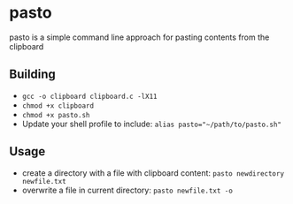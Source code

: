 # pasto
pasto is a simple command line approach for pasting contents from the clipboard 


## Building
* ```gcc -o clipboard clipboard.c -lX11```
* ```chmod +x clipboard```
* ```chmod +x pasto.sh```
* Update your shell profile to include: ```alias pasto="~/path/to/pasto.sh"```

## Usage
* create a directory with a file with clipboard content:
```pasto newdirectory newfile.txt```
* overwrite a file in current directory:
```pasto newfile.txt -o```
